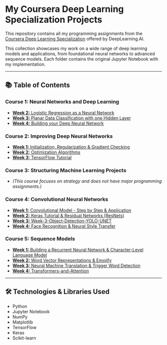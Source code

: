 # My Coursera Deep Learning Specialization Projects

This repository contains all my programming assignments from the [Coursera Deep Learning Specialization](https://www.coursera.org/specializations/deep-learning) offered by DeepLearning.AI.

This collection showcases my work on a wide range of deep learning models and applications, from foundational neural networks to advanced sequence models. Each folder contains the original Jupyter Notebook with my implementation.

---

## 📚 Table of Contents

### Course 1: Neural Networks and Deep Learning
* [**Week 2:** Logistic Regression as a Neural Network](./C1-Neural-Networks-and-Deep-Learning/Week-2-Logistic-Regression/)
* [**Week 3:** Planar Data Classification with one Hidden Layer](./C1-Neural-Networks-and-Deep-Learning/Week-3-Planar-Data-Classification/)
* [**Week 4:** Building your Deep Neural Network](./C1-Neural-Networks-and-Deep-Learning/Week-4-Deep-Neural-Network-Application/)


### Course 2: Improving Deep Neural Networks
* [**Week 1:** Initialization, Regularization & Gradient Checking](./C2-Improving-Deep-Neural-Networks/Week-1-Regularization/)
* [**Week 2:** Optimization Algorithms](./C2-Improving-Deep-Neural-Networks/Week-2-Optimization-Algorithms/)
* [**Week 3:** TensorFlow Tutorial](./C2-Improving-Deep-Neural-Networks/Week-3-TensorFlow-Tutorial/)

### Course 3: Structuring Machine Learning Projects
* *(This course focuses on strategy and does not have major programming assignments.)*

### Course 4: Convolutional Neural Networks
* [**Week 1:** Convolutional Model - Step by Step & Application](./C4-Convolutional-Neural-Networks/Week-1-Convolutional-Model/)
* [**Week 2:** Keras Tutorial & Residual Networks (ResNets)](./C4-Convolutional-Neural-Networks/Week-2-Residual-Networks/)
* [**Week 3:** Week-3-Object-Detection-YOLO-UNET](./C4-Convolutional-Neural-Networks/Week-3-Object-Detection-YOLO-UNET/)
* [**Week 4:** Face Recognition & Neural Style Transfer](./C4-Convolutional-Neural-Networks/Week-4-Face-Recognition-and-Neural-Style-Transfer/)

### Course 5: Sequence Models
* [**Week 1:** Building a Recurrent Neural Network & Character-Level Language Model](./C5-Sequence-Models/Week-1-Recurrent-Neural-Networks/)
* [**Week 2:** Word Vector Representations & Emojify](./C5-Sequence-Models/Week-2-Word-Embeddings-and-Emojify/)
* [**Week 3:** Neural Machine Translation & Trigger Word Detection](./C5-Sequence-Models/Week-3-Machine-Translation-and-Trigger-Word-Detection/)
* [**Week 4:** Transformers-and-Attention](./C5-Sequence-Models/Week-4-Transformers-and-Attention/)
---

## 🛠️ Technologies & Libraries Used

* Python
* Jupyter Notebook
* NumPy
* Matplotlib
* TensorFlow
* Keras
* Scikit-learn 
